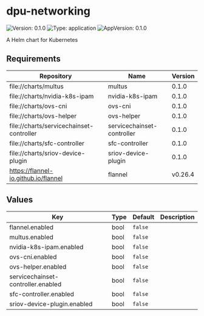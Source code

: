 # dpu-networking

![Version: 0.1.0](https://img.shields.io/badge/Version-0.1.0-informational?style=flat-square) ![Type: application](https://img.shields.io/badge/Type-application-informational?style=flat-square) ![AppVersion: 0.1.0](https://img.shields.io/badge/AppVersion-0.1.0-informational?style=flat-square)

A Helm chart for Kubernetes

## Requirements

| Repository | Name | Version |
|------------|------|---------|
| file://charts/multus | multus | 0.1.0 |
| file://charts/nvidia-k8s-ipam | nvidia-k8s-ipam | 0.1.0 |
| file://charts/ovs-cni | ovs-cni | 0.1.0 |
| file://charts/ovs-helper | ovs-helper | 0.1.0 |
| file://charts/servicechainset-controller | servicechainset-controller | 0.1.0 |
| file://charts/sfc-controller | sfc-controller | 0.1.0 |
| file://charts/sriov-device-plugin | sriov-device-plugin | 0.1.0 |
| https://flannel-io.github.io/flannel | flannel | v0.26.4 |

## Values

| Key | Type | Default | Description |
|-----|------|---------|-------------|
| flannel.enabled | bool | `false` |  |
| multus.enabled | bool | `false` |  |
| nvidia-k8s-ipam.enabled | bool | `false` |  |
| ovs-cni.enabled | bool | `false` |  |
| ovs-helper.enabled | bool | `false` |  |
| servicechainset-controller.enabled | bool | `false` |  |
| sfc-controller.enabled | bool | `false` |  |
| sriov-device-plugin.enabled | bool | `false` |  |

